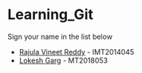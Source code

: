 # Learning_Git

Sign your name in the list below

- [Rajula Vineet Reddy](http://github.com/rajula96reddy/) - IMT2014045
- [Lokesh Garg](http://github.com/lokesh999/) - MT2018053		
